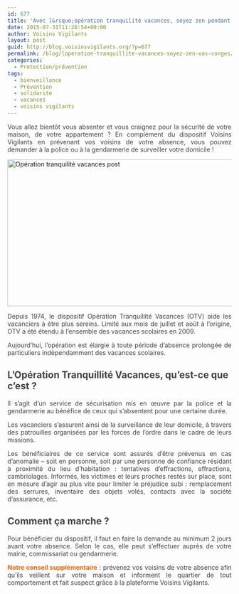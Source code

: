 ```yaml
---
id: 677
title: 'Avec l&rsquo;opération tranquilité vacances, soyez zen pendant vos congés !'
date: 2015-07-31T11:28:54+00:00
author: Voisins Vigilants
layout: post
guid: http://blog.voisinsvigilants.org/?p=677
permalink: /blog/loperation-tranquillite-vacances-soyez-zen-vos-conges/
categories:
  - Protection/prévention
tags:
  - bienveillance
  - Prévention
  - solidarite
  - vacances
  - voisins vigilants
---
```

<div class="attribute-catcher" style="color: #424242;">
  <p style="text-align: justify;">
    Vous allez bientôt vous absenter et vous craignez pour la sécurité de votre maison, de votre appartement ? En complément du dispositif Voisins Vigilants en prévenant vos voisins de votre absence, vous pouvez demander à la police ou à la gendarmerie de surveiller votre domicile !
  </p>
</div>

<div class="attribute-text" style="color: #424242;">
  <p style="text-align: justify;">
    <a href="http://blog.voisinsvigilants.org/wp-content/uploads/2015/07/Opération-tranquilité-vacances-post.jpg"><img class="aligncenter size-full wp-image-678" src="http://blog.voisinsvigilants.org/wp-content/uploads/2015/07/Opération-tranquilité-vacances-post.jpg" alt="Opération tranquilité vacances post" width="660" height="330" /></a>
  </p>
  
  <p style="text-align: justify;">
    Depuis 1974, le dispositif Opération Tranquillité Vacances (OTV) aide les vacanciers à être plus sereins. Limité aux mois de juillet et août à l’origine, OTV a été étendu à l’ensemble des vacances scolaires en 2009.
  </p>
  
  <p style="text-align: justify;">
    Aujourd&rsquo;hui, l&rsquo;opération est élargie à toute période d&rsquo;absence prolongée de particuliers indépendamment des vacances scolaires.
  </p>
  
  <h2>
    <strong>L&rsquo;Opération Tranquillité Vacances, qu&rsquo;est-ce que c&rsquo;est ?</strong>
  </h2>
  
  <p style="text-align: justify;">
    Il s’agit d’un service de sécurisation mis en œuvre par la police et la gendarmerie au bénéfice de ceux qui s’absentent pour une certaine durée.
  </p>
  
  <p style="text-align: justify;">
    Les vacanciers s’assurent ainsi de la surveillance de leur domicile, à travers des patrouilles organisées par les forces de l’ordre dans le cadre de leurs missions.
  </p>
  
  <p style="text-align: justify;">
    Les bénéficiaires de ce service sont assurés d’être prévenus en cas d’anomalie – soit en personne, soit par une personne de confiance résidant à proximité du lieu d’habitation : tentatives d’effractions, effractions, cambriolages. Informés, les victimes et leurs proches restés sur place, sont en mesure d’agir au plus vite pour limiter le préjudice subi : remplacement des serrures, inventaire des objets volés, contacts avec la société d’assurance, etc.
  </p>
  
  <h2 style="text-align: justify;">
    <strong>Comment ça marche ?</strong>
  </h2>
  
  <p style="text-align: justify;">
    Pour bénéficier du dispositif, il faut en faire la demande au minimum 2 jours avant votre absence. Selon le cas, elle peut s&rsquo;effectuer auprès de votre mairie, commissariat ou gendarmerie.
  </p>
  
  <p style="text-align: justify;">
    <strong><span style="color: #ff6600;">Notre conseil supplémentaire</span></strong> : prévenez vos voisins de votre absence afin qu&rsquo;ils veillent sur votre maison et informent le quartier de tout comportement et fait suspect grâce à la plateforme Voisins Vigilants.
  </p>
  
  <p>
    &nbsp;
  </p>
</div>